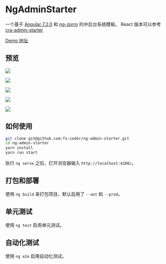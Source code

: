 # NgAdminStarter

一个基于 [Angular 7.2.0](https://github.com/angular/angular) 和 [ng-zorro](https://github.com/NG-ZORRO/ng-zorro-antd) 的中后台系统模板。
React 版本可以参考 [cra-admin-starter](https://github.com/fs-coder/cra-admin-starter)

[Demo 地址](https://fs-coder.github.io/ng-admin-starter/)

## 预览

![](./doc/sample1.png)

![](./doc/sample2.png)

![](./doc/sample3.png)

![](./doc/sample4.png)

![](./doc/sample5.png)

## 如何使用

```bash
git clone git@github.com:fs-coder/ng-admin-starter.git
cd ng-admin-starter
yarn install
yarn run start
```

执行 `ng serve` 之后，打开浏览器输入 `http://localhost:4200/`。

## 打包和部署

使用 `ng build` 来打包项目，默认启用了 `--aot` 和 `--prod`。

## 单元测试

使用 `ng test` 启用单元测试。

## 自动化测试

使用 `ng e2e` 启用自动化测试。

